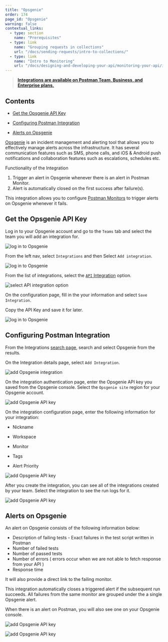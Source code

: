 ```yaml
---
title: "Opsgenie"
order: 174
page_id: "Opsgenie"
warning: false
contextual_links:
  - type: section
    name: "Prerequisites"
  - type: link
    name: "Grouping requests in collections"
    url: "/docs/sending-requests/intro-to-collections/"
  - type: link
    name: "Intro to Monitoring"
    url: "/docs/designing-and-developing-your-api/monitoring-your-api/intro-monitors/"
---
```


> **[Integrations are available on Postman Team, Business, and Enterprise plans.](https://www.postman.com/pricing/)**

## Contents

* [Get the Opsgenie API Key](#get-the-opsgenie-api-key)

* [Configuring Postman Integration](#configuring-postman-integration)

* [Alerts on Opsgenie](#alerts-on-opsgenie)

[Opsgenie](https://www.atlassian.com/software/opsgenie) is an incident management and alerting tool that allows you to effectively manage alerts across the infrastructure. It has several communication features such as SMS, phone calls, and iOS & Android push notifications and collaboration features such as escalations, schedules etc.

Functionality of the Integration

  1. Trigger an alert in Opsgenie whenever there is an alert in Postman Monitor.
  1. Alert is automatically closed on the first success after failure(s).

This integration allows you to configure [Postman Monitors](/docs/designing-and-developing-your-api/monitoring-your-api/intro-monitors/) to trigger alerts on Opsgenie whenever it fails.

## Get the Opsgenie API Key

Log in to your Opsgenie account and go to the `Teams` tab and select the team you will add an integration for.

![log in to Opsgenie](https://assets.postman.com/postman-docs/opsgenie-teams-select-bb.jpg)

From the left nav, select `Integrations` and then Select `Add integration`.

![log in to Opsgenie](https://assets.postman.com/postman-docs/opsgenie-teams-add-integration-bb.jpg)

From the list of integrations, select the [`API` Integration](https://docs.opsgenie.com/docs/api-integration) option.

![select API integration option](https://assets.postman.com/postman-docs/opsgenie-search-select-api.jpg)

On the configuration page, fill in the your information and select `Save Integration`.

Copy the API Key and save it for later.

![log in to Opsgenie](https://assets.postman.com/postman-docs/opsgenie-save-integration.jpg)

## Configuring Postman Integration

From the Integrations [search page](https://postman.postman.co/integrations/browse?category=all), search and select Opsgenie from the results.

On the Integration details page, select `Add Integration`.

![add Opsgenie integration](https://assets.postman.com/postman-docs/opsgenie-add-integration-b.jpg)

On the integration authentication page, enter the Opsgenie API key you saved from the Opsgenie console. Select the `Opsgenie site` region for your Opsgenie account.

![add Opsgenie API key](https://assets.postman.com/postman-docs/opsgenie-with-api-key.jpg)

On the integration configuration page, enter the following information for your integration:

* Nickname

* Workspace

* Monitor

* Tags

* Alert Priority

![add Opsgenie API key](https://assets.postman.com/postman-docs/opsgenie-save-configuration-b.jpg)

After you create the integration, you can see all of the integrations created by your team. Select the integration to see the run logs for it.

![add Opsgenie API key](https://assets.postman.com/postman-docs/opsgenie-run-logs.jpg)

## Alerts on Opsgenie

An alert on Opsgenie consists of the following information below:

* Description of failing tests - Exact failures in the test script written in Postman
* Number of failed tests
* Number of passed tests
* Number of errors ( errors occur when we are not able to fetch response from your API )
* Response time

It will also provide a direct link to the failing monitor.

This integration automatically closes a triggered alert if the subsequent run succeeds. All failures from the same monitor are grouped under the a single Opsgenie alert.

When there is an alert on Postman, you will also see one on your Opsgenie console.

![add Opsgenie API key](https://assets.postman.com/postman-docs/opsgenie-alerts-list-bb.jpg)

![add Opsgenie API key](https://assets.postman.com/postman-docs/opsgenie-alerts-details.jpg)
